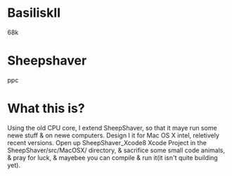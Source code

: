 # BasiliskII
68k
# Sheepshaver
ppc
# What this is?
Using the old CPU core, I extend SheepShaver, so that it maye run some newe stuff & on newe computers.  Design I it for Mac OS X intel, reletively recent versions.  Open up SheepShaver_Xcode8 Xcode Project in the SheepShaver/src/MacOSX/ directory, & sacrifice some small code animals, & pray for luck, & mayebee you can compile & run it(it isn't quite building yet).
